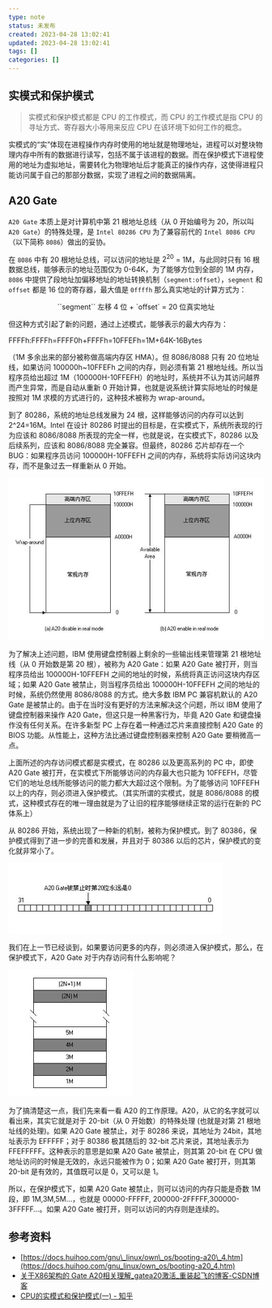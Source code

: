 ```yaml
---
type: note
status: 未发布
created: 2023-04-28 13:02:41
updated: 2023-04-28 13:02:41
tags: []
categories: []
---
```


## 实模式和保护模式

> 实模式和保护模式都是 CPU 的工作模式，而 CPU 的工作模式是指 CPU 的寻址方式、寄存器大小等用来反应 CPU 在该环境下如何工作的概念。

实模式的“实”体现在进程操作内存时使用的地址就是物理地址，进程可以对整块物理内存中所有的数据进行读写，包括不属于该进程的数据。而在保护模式下进程使用的地址为虚拟地址，需要转化为物理地址后才能真正的操作内存，这使得进程只能访问属于自己的那部分数据，实现了进程之间的数据隔离。

## A20 Gate

`A20 Gate` 本质上是对计算机中第 21 根地址总线（从 0 开始编号为 20，所以叫 `A20 Gate`）的特殊处理，是 `Intel 80286 CPU` 为了兼容前代的 `Intel 8086 CPU`（以下简称 `8086`）做出的妥协。

在 `8086` 中有 20 根地址总线，可以访问的地址是 $2^{20}$ = 1M，与此同时只有 16 根数据总线，能够表示的地址范围仅为 0-64K，为了能够方位到全部的 1M 内存，`8086` 中提供了段地址加偏移地址的地址转换机制（`segment:offset`），`segment` 和 `offset` 都是 16 位的寄存器，最大值是 `0ffffh` 那么真实地址的计算方式为：

<center>``segment`` 左移 4 位 + `offset` = 20 位真实地址</center>

但这种方式引起了新的问题，通过上述模式，能够表示的最大内存为：

FFFFh:FFFFh=FFFF0h+FFFFh=10FFEFh=1M+64K-16Bytes

（1M 多余出来的部分被称做高端内存区 HMA）。但 8086/8088 只有 20 位地址线，如果访问 100000h~10FFEFh 之间的内存，则必须有第 21 根地址线。所以当程序员给出超过 1M（100000H-10FFEFH）的地址时，系统并不认为其访问越界而产生异常，而是自动从重新 0 开始计算，也就是说系统计算实际地址的时候是按照对 1M 求模的方式进行的，这种技术被称为 wrap-around。

到了 80286，系统的地址总线发展为 24 根，这样能够访问的内存可以达到 2^24=16M。Intel 在设计 80286 时提出的目标是，在实模式下，系统所表现的行为应该和 8086/8088 所表现的完全一样，也就是说，在实模式下，80286 以及后续系列，应该和 8086/8088 完全兼容。但最终，80286 芯片却存在一个 BUG：如果程序员访问 100000H-10FFEFH 之间的内存，系统将实际访问这块内存，而不是象过去一样重新从 0 开始。

![](附件/image/A20%20Gate_image_1.png)

为了解决上述问题，IBM 使用键盘控制器上剩余的一些输出线来管理第 21 根地址线（从 0 开始数是第 20 根），被称为 A20 Gate：如果 A20 Gate 被打开，则当程序员给出 100000H-10FFEFH 之间的地址的时候，系统将真正访问这块内存区域；如果 A20 Gate 被禁止，则当程序员给出 100000H-10FFEFH 之间的地址的时候，系统仍然使用 8086/8088 的方式。绝大多数 IBM PC 兼容机默认的 A20 Gate 是被禁止的。由于在当时没有更好的方法来解决这个问题，所以 IBM 使用了键盘控制器来操作 A20 Gate，但这只是一种黑客行为，毕竟 A20 Gate 和键盘操作没有任何关系。在许多新型 PC 上存在着一种通过芯片来直接控制 A20 Gate 的 BIOS 功能。从性能上，这种方法比通过键盘控制器来控制 A20 Gate 要稍微高一点。

上面所述的内存访问模式都是实模式，在 80286 以及更高系列的 PC 中，即使 A20 Gate 被打开，在实模式下所能够访问的内存最大也只能为 10FFEFH，尽管它们的地址总线所能够访问的能力都大大超过这个限制。为了能够访问 10FFEFH 以上的内存，则必须进入保护模式。（其实所谓的实模式，就是 8086/8088 的模式，这种模式存在的唯一理由就是为了让旧的程序能够继续正常的运行在新的 PC 体系上）

从 80286 开始，系统出现了一种新的机制，被称为保护模式。到了 80386，保护模式得到了进一步的完善和发展，并且对于 80386 以后的芯片，保护模式的变化就非常小了。

 ![](附件/image/A20%20Gate_image_2.png)

我们在上一节已经谈到，如果要访问更多的内存，则必须进入保护模式，那么，在保护模式下，A20 Gate 对于内存访问有什么影响呢？

![](附件/image/A20%20Gate_image_3.png)

为了搞清楚这一点，我们先来看一看 A20 的工作原理。A20，从它的名字就可以看出来，其实它就是对于 20-bit（从 0 开始数）的特殊处理 (也就是对第 21 根地址线的处理)。如果 A20 Gate 被禁止，对于 80286 来说，其地址为 24bit，其地址表示为 EFFFFF；对于 80386 极其随后的 32-bit 芯片来说，其地址表示为 FFEFFFFF。这种表示的意思是如果 A20 Gate 被禁止，则其第 20-bit 在 CPU 做地址访问的时候是无效的，永远只能被作为 0；如果 A20 Gate 被打开，则其第 20-bit 是有效的，其值既可以是 0，又可以是 1。

所以，在保护模式下，如果 A20 Gate 被禁止，则可以访问的内存只能是奇数 1M 段，即 1M,3M,5M…，也就是 00000-FFFFF, 200000-2FFFFF,300000-3FFFFF…。如果 A20 Gate 被打开，则可以访问的内存则是连续的。

## 参考资料

- [https://docs.huihoo.com/gnu\_linux/own\_os/booting-a20\_4.htm](https://docs.huihoo.com/gnu_linux/own_os/booting-a20_4.htm)
- [关于X86架构的 Gate A20相关理解\_gatea20激活\_重装起飞的博客-CSDN博客](https://blog.csdn.net/w375073907/article/details/119844052)
- [CPU的实模式和保护模式(一) - 知乎](https://zhuanlan.zhihu.com/p/42309472)
